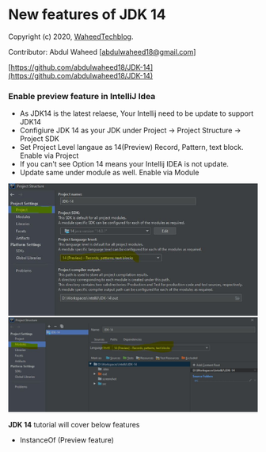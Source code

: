 New features of JDK 14
============================================
Copyright (c) 2020, [WaheedTechblog](http://www.waheedtechblog.com/).

Contributor: Abdul Waheed [abdulwaheed18@gmail.com]

[https://github.com/abdulwaheed18/JDK-14](https://github.com/abdulwaheed18/JDK-14)

### Enable preview feature in IntelliJ Idea
 - As JDK14 is the latest relaese, Your Intellij need to be update to support JDK14
 - Configiure JDK 14 as your JDK under Project -> Project Structure -> Project SDK
 - Set Project Level langaue as 14(Preview) Record, Pattern, text block. Enable via Project
 - If you can't see Option 14 means your Intellij IDEA is not update.
 - Update same under module as well. Enable via Module
 
 ![Enable via Project](screenshot/enablePreviewFeatureProject.JPG)
 ![Enable via Module](screenshot/enablePreviewFeature.JPG)

**JDK 14** tutorial will cover below features

- InstanceOf (Preview feature)
